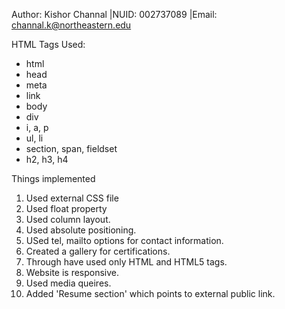Author: Kishor Channal |NUID: 002737089 |Email: channal.k@northeastern.edu

HTML Tags Used:

- html
- head
- meta
- link
- body
- div
- i, a, p
- ul, li
- section, span, fieldset
- h2, h3, h4

Things implemented

1. Used external CSS file
2. Used float property
3. Used column layout.
4. Used absolute positioning.
5. USed tel, mailto options for contact information.
6. Created a gallery for certifications.
7. Through have used only HTML and HTML5 tags.
8. Website is responsive.
9. Used media queires.
10. Added 'Resume section' which points to external public link.
